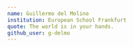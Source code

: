 ```yaml
---
name: Guillermo del Molino
institution: European School Frankfurt
quote: The world is in your hands.
github_user: g-delmo
---
```


